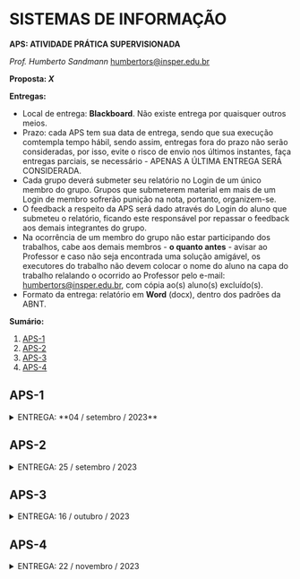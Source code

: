 # SISTEMAS DE INFORMAÇÃO

**APS: ATIVIDADE PRÁTICA SUPERVISIONADA**

*Prof. Humberto Sandmann*
[humbertors@insper.edu.br](humbertors@insper.edu.br)

**Proposta: *X***

**Entregas:**

* Local de entrega: **Blackboard**. Não existe entrega por quaisquer outros meios.
* Prazo: cada APS tem sua data de entrega, sendo que sua execução comtempla tempo hábil, sendo assim, entregas fora do prazo não serão consideradas, por isso, evite o risco de envio nos últimos instantes, faça entregas parciais, se necessário - APENAS A ÚLTIMA ENTREGA SERÁ CONSIDERADA.
* Cada grupo deverá submeter seu relatório no Login de um único membro do grupo. Grupos que submeterem material em mais de um Login de membro sofrerão punição na nota, portanto, organizem-se.
* O feedback a respeito da APS será dado através do Login do aluno que submeteu o relatório, ficando este responsável por repassar o feedback aos demais integrantes do grupo.
* Na ocorrência de um membro do grupo não estar participando dos trabalhos, cabe aos demais membros - **o quanto antes** - avisar ao Professor e caso não seja encontrada uma solução amigável, os executores do trabalho não devem colocar o nome do aluno na capa do trabalho relalando o ocorrido ao Professor pelo e-mail: [humbertors@insper.edu.br](humbertors@insper.edu.br), com cópia ao(s) aluno(s) excluído(s).
* Formato da entrega: relatório em **Word** (docx), dentro dos padrões da ABNT.

**Sumário:**

1. [APS-1](#aps-1)
2. [APS-2](#aps-2)
3. [APS-3](#aps-3)
4. [APS-4](#aps-4)

## APS-1

<details>
<summary>ENTREGA: **04 / setembro / 2023**</summary>

### Introdução

Teste

### Aquisição de dados da BOVESPA

### O que deve ser realizado?

### O que deve ser entregue?

teste

</details>

## APS-2

<details>
<summary>ENTREGA: 25 / setembro / 2023</summary>

</details>

## APS-3

<details>
<summary>ENTREGA: 16 / outubro / 2023</summary>

</details>

## APS-4

<details>
<summary>ENTREGA: 22 / novembro / 2023</summary>

</details>
